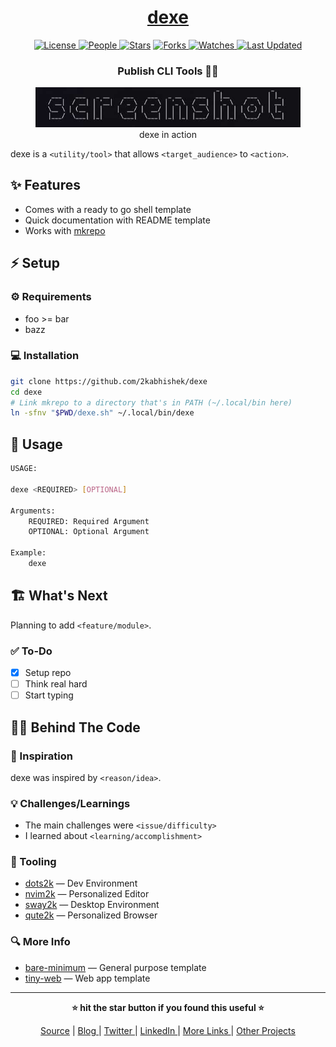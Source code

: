 <div align = "center">

<h1><a href="https://github.com/2kabhishek/dexe">dexe</a></h1>

<a href="https://github.com/2KAbhishek/dexe/blob/main/LICENSE">
<img alt="License" src="https://img.shields.io/github/license/2kabhishek/dexe?style=flat&color=eee&label="> </a>

<a href="https://github.com/2KAbhishek/dexe/graphs/contributors">
<img alt="People" src="https://img.shields.io/github/contributors/2kabhishek/dexe?style=flat&color=ffaaf2&label=People"> </a>

<a href="https://github.com/2KAbhishek/dexe/stargazers">
<img alt="Stars" src="https://img.shields.io/github/stars/2kabhishek/dexe?style=flat&color=98c379&label=Stars"></a>

<a href="https://github.com/2KAbhishek/dexe/network/members">
<img alt="Forks" src="https://img.shields.io/github/forks/2kabhishek/dexe?style=flat&color=66a8e0&label=Forks"> </a>

<a href="https://github.com/2KAbhishek/dexe/watchers">
<img alt="Watches" src="https://img.shields.io/github/watchers/2kabhishek/dexe?style=flat&color=f5d08b&label=Watches"> </a>

<a href="https://github.com/2KAbhishek/dexe/pulse">
<img alt="Last Updated" src="https://img.shields.io/github/last-commit/2kabhishek/dexe?style=flat&color=e06c75&label="> </a>

<h3>Publish CLI Tools 🐚✨</h3>

<figure>
  <img src="images/screenshot.png" alt="dexe in action">
  <br/>
  <figcaption>dexe in action</figcaption>
</figure>

</div>

dexe is a `<utility/tool>` that allows `<target_audience>` to `<action>`.

## ✨ Features

- Comes with a ready to go shell template
- Quick documentation with README template
- Works with [mkrepo](https://github.com/2kabhishek/mkrepo)

## ⚡ Setup

### ⚙️ Requirements

- foo >= bar
- bazz

### 💻 Installation

```bash
git clone https://github.com/2kabhishek/dexe
cd dexe
# Link mkrepo to a directory that's in PATH (~/.local/bin here)
ln -sfnv "$PWD/dexe.sh" ~/.local/bin/dexe
```

## 🚀 Usage

```bash
USAGE:

dexe <REQUIRED> [OPTIONAL]

Arguments:
    REQUIRED: Required Argument
    OPTIONAL: Optional Argument

Example:
    dexe
```

## 🏗️ What's Next

Planning to add `<feature/module>`.

### ✅ To-Do

- [x] Setup repo
- [ ] Think real hard
- [ ] Start typing

## 🧑‍💻 Behind The Code

### 🌈 Inspiration

dexe was inspired by `<reason/idea>`.

### 💡 Challenges/Learnings

- The main challenges were `<issue/difficulty>`
- I learned about `<learning/accomplishment>`

### 🧰 Tooling

- [dots2k](https://github.com/2kabhishek/dots2k) — Dev Environment
- [nvim2k](https://github.com/2kabhishek/nvim2k) — Personalized Editor
- [sway2k](https://github.com/2kabhishek/sway2k) — Desktop Environment
- [qute2k](https://github.com/2kabhishek/qute2k) — Personalized Browser

### 🔍 More Info

- [bare-minimum](https://github.com/2kabhishek/bare-minimum) — General purpose template
- [tiny-web](https://github.com/2kabhishek/tiny-web) — Web app template

<hr>

<div align="center">

<strong>⭐ hit the star button if you found this useful ⭐</strong><br>

<a href="https://github.com/2KAbhishek/dexe">Source</a>
| <a href="https://2kabhishek.github.io/blog" target="_blank">Blog </a>
| <a href="https://twitter.com/2kabhishek" target="_blank">Twitter </a>
| <a href="https://linkedin.com/in/2kabhishek" target="_blank">LinkedIn </a>
| <a href="https://2kabhishek.github.io/links" target="_blank">More Links </a>
| <a href="https://2kabhishek.github.io/projects" target="_blank">Other Projects </a>

</div>

